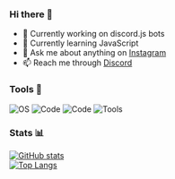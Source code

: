 ### Hi there 👋

- 🔭 Currently working on discord.js bots
- 🌱 Currently learning JavaScript
- 💬 Ask me about anything on [Instagram](https://instagram.com/yewshanooi)
- 📫 Reach me through [Discord](https://discordapp.com/users/266124126584963082/)

### Tools 🔧

![OS](https://img.shields.io/badge/OS-Windows-informational?style=flat&logo=windows&logoColor=white&color=2bbc8a) ![Code](https://img.shields.io/badge/Code-JavaScript-informational?style=flat&logo=javascript&logoColor=white&color=2bbc8a) ![Code](https://img.shields.io/badge/Code-Node.js-informational?style=flat&logo=node.js&logoColor=white&color=2bbc8a) ![Tools](https://img.shields.io/badge/Tools-VisualStudioCode-blue.svg?logo=visual-studio-code&logoColor=white&color=2bbc8a)

### Stats 📊

[![GitHub stats](https://github-readme-stats.vercel.app/api?username=javaruntimemc&show_icons=true&title_color=FFFFFF&text_color=FFFFFF&bg_color=000000&border_radius=3)](https://github.com/anuraghazra/github-readme-stats)<br />
[![Top Langs](https://github-readme-stats.vercel.app/api/top-langs/?username=javaruntimemc&title_color=FFFFFF&text_color=FFFFFF&bg_color=000000&border_radius=3)](https://github.com/anuraghazra/github-readme-stats)
